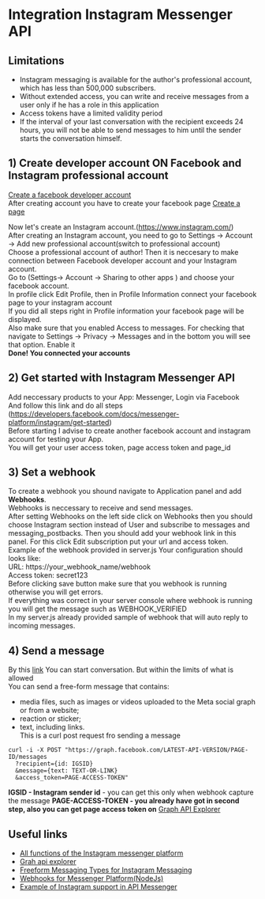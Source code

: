 # Integration Instagram Messenger API

## Limitations
- Instagram messaging is available for the author's professional account, which has less than 500,000 subscribers.
- Without extended access, you can write and receive messages from a user only if he has a role in this application
- Access tokens have a limited validity period  
- If the interval of your last conversation with the recipient exceeds 24 hours, you will not be able to send messages to him until the sender starts the conversation himself.


## 1) Create developer account ON Facebook and Instagram professional account
[Create a facebook developer account](https://developers.facebook.com/docs/development/register/)  
After creating account you have to create your facebook page [Create a page](https://www.facebook.com/pages/?category=your_pages&ref=bookmarks)

Now let's create an Instagram account.(https://www.instagram.com/)  
After creating an Instagram account, you need to go to Settings -> Account -> Add new professional account(switch to professional account)  
Choose a professional account of author!
Then it is neccesary to make connection between Facebook developer account and your Instagram account.  
Go to (Settings-> Account -> Sharing to other apps ) and choose your facebook account.  
In profile click Edit Profile, then in Profile Information connect your facebook page to your instagram account  
If you did all steps right in Profile information your facebook page will be displayed.  
Also make sure that you enabled Access to messages. For checking that navigate to Settings -> Privacy -> Messages and in the bottom you will see that option. Enable it  
**Done! You connected your accounts**

## 2) Get started with Instagram Messenger API

Add neccessary products to your App:  Messenger, Login via Facebook  
And follow this link and do all steps (https://developers.facebook.com/docs/messenger-platform/instagram/get-started)  
Before starting I advise to create another facebook account and instagram account for testing your App.  
You will get your user access token, page access token and page_id 

## 3) Set a webhook
To create a webhook you shound navigate to Application panel and add **Webhooks**.  
Webhooks is neccessary to receive and send messages.  
After setting Webhooks on the left side click on Webhooks then you should choose Instagram section instead of User and subscribe to messages and messaging_postbacks. Then you should add your webhook link in this panel. For this click Edit subscription put your url and access token. Example of the webhook provided in server.js
Your configuration should looks like:  
URL: https://your_webhook_name/webhook  
Access token: secret123  
Before clicking save button make sure that you webhook is running otherwise you will get errors.  
If everything was correct in your server console where webhook is running you will get the message such as WEBHOOK_VERIFIED   
In my server.js already provided sample of webhook that will auto reply to incoming messages.  
## 4) Send a message

By this [link](https://developers.facebook.com/docs/messenger-platform/instagram/features/send-message) You can start conversation. But within the limits of what is allowed  
You can send a free-form message that contains:
- media files, such as images or videos uploaded to the Meta social graph or from a website;
- reaction or sticker;
- text, including links.  
This is a curl post request fro sending a message
```
curl -i -X POST "https://graph.facebook.com/LATEST-API-VERSION/PAGE-ID/messages
  ?recipient={id: IGSID}
  &message={text: TEXT-OR-LINK}
  &access_token=PAGE-ACCESS-TOKEN" 
```
**IGSID - Instagram sender id** - you can get this only when webhook capture the message 
**PAGE-ACCESS-TOKEN - you already have got in second step, also you can get page access token on** [Graph API Explorer](https://developers.facebook.com/tools/explorer/)


## Useful links
- [All functions of the Instagram messenger platform](https://developers.facebook.com/docs/messenger-platform/instagram/features)  
- [Grah api explorer](https://developers.facebook.com/tools/explorer/)  
- [Freeform Messaging Types for Instagram Messaging](https://developers.facebook.com/docs/messenger-platform/instagram/features/send-message)  
- [Webhooks for Messenger Platform(NodeJs)](https://developers.facebook.com/docs/messenger-platform/webhooks)  
- [Example of Instagram support in API Messenger](https://developers.facebook.com/docs/messenger-platform/instagram/sample-experience)
